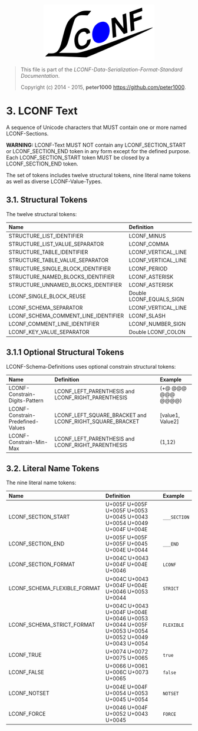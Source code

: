 <div align="center">
    <a href="http://lconf-data-serialization-format.github.io/">
        <img src="../../images/lconf-logo.png" alt="LCONF LOGO" title="The LCONF-Data-Serialization-Format Organization">
    </a>
</div>

> This file is part of the *LCONF-Data-Serialization-Format-Standard Documentation*.
>
> Copyright (c) 2014 - 2015, **peter1000**  <https://github.com/peter1000>.

# 3. LCONF Text

A sequence of Unicode characters that MUST contain one or more named LCONF-Sections.

**WARNING:** LCONF-Text MUST NOT contain any LCONF_SECTION_START or LCONF_SECTION_END token in any form except for the
defined purpose. Each LCONF_SECTION_START token MUST be closed by a LCONF_SECTION_END token.

The set of tokens includes twelve structural tokens, nine literal name tokens as well as diverse LCONF-Value-Types.

## 3.1. Structural Tokens

The twelve structural tokens:

| **Name**                             | **Definition**           | **Example** |
|:-------------------------------------|:-------------------------|:------------|
| STRUCTURE_LIST_IDENTIFIER            | LCONF_MINUS              |             |
| STRUCTURE_LIST_VALUE_SEPARATOR       | LCONF_COMMA              |             |
| STRUCTURE_TABLE_IDENTIFIER           | LCONF_VERTICAL_LINE      |             |
| STRUCTURE_TABLE_VALUE_SEPARATOR      | LCONF_VERTICAL_LINE      |             |
| STRUCTURE_SINGLE_BLOCK_IDENTIFIER    | LCONF_PERIOD             |             |
| STRUCTURE_NAMED_BLOCKS_IDENTIFIER    | LCONF_ASTERISK           |             |
| STRUCTURE_UNNAMED_BLOCKS_IDENTIFIER  | LCONF_ASTERISK           |             |
| LCONF_SINGLE_BLOCK_REUSE             | Double LCONF_EQUALS_SIGN | `==`        |
| LCONF_SCHEMA_SEPARATOR               | LCONF_VERTICAL_LINE      |             |
| LCONF_SCHEMA_COMMENT_LINE_IDENTIFIER | LCONF_SLASH              |             |
| LCONF_COMMENT_LINE_IDENTIFIER        | LCONF_NUMBER_SIGN        |             |
| LCONF_KEY_VALUE_SEPARATOR            | Double LCONF_COLON       | `::`        |

## 3.1.1 Optional Structural Tokens

LCONF-Schema-Definitions uses optional constrain structural tokens:

| **Name**                          | **Definition**                                           | **Example**       |
|:----------------------------------|:---------------------------------------------------------|:------------------|
| LCONF-Constrain-Digits-Pattern    | LCONF_LEFT_PARENTHESIS  and LCONF_RIGHT_PARENTHESIS      | (+@ @@@ @@@ @@@@) |
| LCONF-Constrain-Predefined-Values | LCONF_LEFT_SQUARE_BRACKET and LCONF_RIGHT_SQUARE_BRACKET | [value1, Value2]  |
| LCONF-Constrain-Min-Max           | LCONF_LEFT_PARENTHESIS  and LCONF_RIGHT_PARENTHESIS      | (1,12)            |

## 3.2. Literal Name Tokens

The nine literal name tokens:

| **Name**                     | **Definition**                                                                                    | **Example**  |
|:-----------------------------|:--------------------------------------------------------------------------------------------------|:-------------|
| LCONF_SECTION_START          | U+005F U+005F U+005F U+0053 U+0045 U+0043 U+0054 U+0049 U+004F U+004E                             | `___SECTION` |
| LCONF_SECTION_END            | U+005F U+005F U+005F U+0045 U+004E U+0044                                                         | `___END`     |
| LCONF_SECTION_FORMAT         | U+004C U+0043 U+004F U+004E U+0046                                                                | `LCONF`      |
| LCONF_SCHEMA_FLEXIBLE_FORMAT | U+004C U+0043 U+004F U+004E U+0046 U+0053 U+0044                                                  | `STRICT`     |
| LCONF_SCHEMA_STRICT_FORMAT   | U+004C U+0043 U+004F U+004E U+0046 U+0053 U+0044 U+005F U+0053 U+0054 U+0052 U+0049 U+0043 U+0054 | `FLEXIBLE`   |
| LCONF_TRUE                   | U+0074 U+0072 U+0075 U+0065                                                                       | `true`       |
| LCONF_FALSE                  | U+0066 U+0061 U+006C U+0073 U+0065                                                                | `false`      |
| LCONF_NOTSET                 | U+004E U+004F U+0054 U+0053 U+0045 U+0054                                                         | `NOTSET`     |
| LCONF_FORCE                  | U+0046 U+004F U+0052 U+0043 U+0045                                                                | `FORCE`      |
